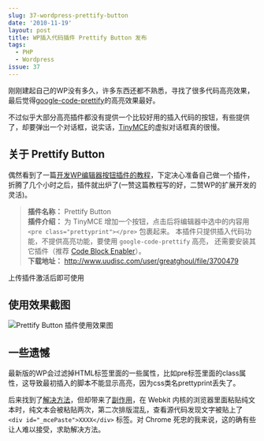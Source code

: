 ```yaml
---
slug: 37-wordpress-prettify-button
date: '2010-11-19'
layout: post
title: WP插入代码插件 Prettify Button 发布
tags:
  - PHP
  - Wordpress
issue: 37
---
```


刚刚建起自己的WP没有多久，许多东西还都不熟悉，寻找了很多代码高亮效果，最后觉得[google-code-prettify][1]的高亮效果最好。

不过似乎大部分高亮插件都没有提供一个比较好用的插入代码的按钮，有些提供了，却要弹出一个对话框，说实话，[TinyMCE][1]的虚拟对话框真的很慢。

关于 Prettify Button
--------------------

偶然看到了一篇[开发WP编辑器按钮插件的教程][3]，下定决心准备自己做一个插件，折腾了几个小时之后，插件就出炉了(一赞这篇教程写的好，二赞WP的扩展开发的灵活)。

> **插件名称：** Prettify Button  
> **插件介绍：** 为 TinyMCE 增加一个按钮，点击后将编辑器中选中的内容用 `<pre class="prettyprint"></pre>` 包裹起来。
> 本插件只提供插入代码功能，不提供高亮功能，要使用 `google-code-prettify` 高亮，
> 还需要安装其它插件（推荐 [Code Block Enabler][4]）。  
> **下载地址：** <http://www.uudisc.com/user/greatghoul/file/3700479>

上传插件激活后即可使用

使用效果截图
------------

![Prettify Button 插件使用效果图](https://github.com/greatghoul/greatghoul.github.io/assets/208966/b865ea9c-0616-4c75-bd45-e586e3a7abf7)

一些遗憾
---------

最新版的WP会过滤掉HTML标签里面的一些属性，比如pre标签里面的class属性，这导致最初插入的脚本不能显示高亮，因为css类名prettyprint丢失了。

后来找到了[解决方法][5]，但却带来了[副作用][6]，在 Webkit 内核的浏览器里面粘贴纯文本时，纯文本会被粘贴两次，第二次排版混乱，查看源代码发现文字被贴上了 `<div id="_mcePaste">XXXX</div>` 标签。对 Chrome 死忠的我来说，这的确有些让人难以接受，求助解决方法。

[1]: http://code.google.com/p/google-code-prettify/ "Google Code Prettify  Google Code"
[2]: http://tinymce.moxiecode.com/ "TinyMCE主页"
[3]: http://brettterpstra.com/adding-a-tinymce-button/ "ADDING A TINYMCE BUTTON TO WORDPRES"
[4]: http://wordpress.org/extend/plugins/code-block-enabler/ "Code Block Enabler WP插件"
[5]: http://www.engfers.com/2008/10/16/how-to-allow-stripped-element-attributes-in-wordpress-tinymce-editor/ "How To Allow Stripped Element Attributes in WordPress’ TinyMCE Editor"
[6]: http://wordpress.org/support/topic/wp-admin-issue-with-chrome-and-pasting-plain-text-in-visual-view "Topic: Why is Tiny MCE adding mce_style and mce_href tags?  "


